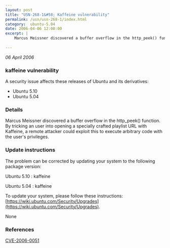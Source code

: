 ```yaml
---
layout: post
title: "USN-268-1&#58; Kaffeine vulnerability"
permalink: /usn/usn-268-1/index.html
category:  ubuntu-5.04
date: 2006-04-06 12:00:00
excerpt: |
    Marcus Meissner discovered a buffer overflow in the http_peek() function. By tricking an user into opening a specially crafted playlist URL with Kaffeine, a remote attacker could exploit this to execute arbitrary code with the user&#39;s privileges.
    
--- 
```

 
 

*06 April 2006*

### kaffeine vulnerability

A security issue affects these releases of Ubuntu and its derivatives:

* Ubuntu 5.10
* Ubuntu 5.04

### Details

Marcus Meissner discovered a buffer overflow in the http_peek() function. By tricking an user into opening a specially crafted playlist URL with Kaffeine, a remote attacker could exploit this to execute arbitrary code with the user&#39;s privileges.

### Update instructions

The problem can be corrected by updating your system to the following package version:

Ubuntu 5.10
 : kaffeine 

Ubuntu 5.04
 : kaffeine 

To update your system, please follow these instructions: [https://wiki.ubuntu.com/Security/Upgrades](https://wiki.ubuntu.com/Security/Upgrades).

None

### References

 
 [CVE-2006-0051](http://people.ubuntu.com/~ubuntu-security/cve/CVE-2006-0051)
 

